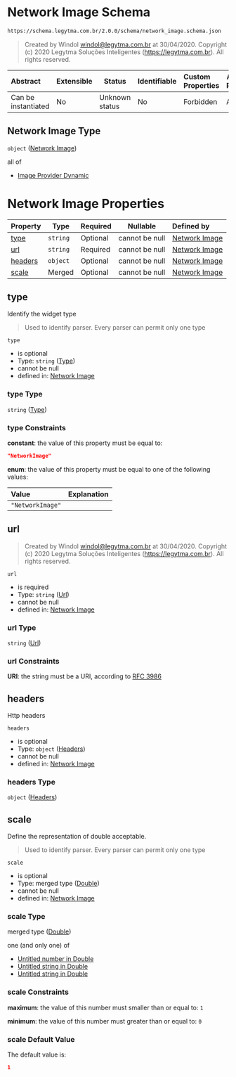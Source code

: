 # Network Image Schema

```txt
https://schema.legytma.com.br/2.0.0/schema/network_image.schema.json
```




> Created by Windol [windol@legytma.com.br](mailto:windol@legytma.com.br) at 30/04/2020.
> Copyright (c) 2020 Legytma Soluções Inteligentes (<https://legytma.com.br>). All rights reserved.
>

| Abstract            | Extensible | Status         | Identifiable | Custom Properties | Additional Properties | Access Restrictions | Defined In                                                                              |
| :------------------ | ---------- | -------------- | ------------ | :---------------- | --------------------- | ------------------- | --------------------------------------------------------------------------------------- |
| Can be instantiated | No         | Unknown status | No           | Forbidden         | Allowed               | none                | [network_image.schema.json](../schema/network_image.schema.json) |

## Network Image Type

`object` ([Network Image](network_image.md))

all of

-   [Image Provider Dynamic](decoration_image-properties-image-provider-dynamic.md)

# Network Image Properties

| Property            | Type     | Required | Nullable       | Defined by                                                                                                                                           |
| :------------------ | -------- | -------- | -------------- | :--------------------------------------------------------------------------------------------------------------------------------------------------- |
| [type](#type)       | `string` | Optional | cannot be null | [Network Image](widget-definitions-type.md)             |
| [url](#url)         | `string` | Required | cannot be null | [Network Image](list_view_params-properties-url.md)                |
| [headers](#headers) | `object` | Optional | cannot be null | [Network Image](network_image-properties-headers.md) |
| [scale](#scale)     | Merged   | Optional | cannot be null | [Network Image](app_bar_theme-properties-double.md)           |

## type

Identify the widget type


> Used to identify parser. Every parser can permit only one type
>

`type`

-   is optional
-   Type: `string` ([Type](widget-definitions-type.md))
-   cannot be null
-   defined in: [Network Image](widget-definitions-type.md)

### type Type

`string` ([Type](widget-definitions-type.md))

### type Constraints

**constant**: the value of this property must be equal to:

```json
"NetworkImage"
```

**enum**: the value of this property must be equal to one of the following values:

| Value            | Explanation |
| :--------------- | ----------- |
| `"NetworkImage"` |             |

## url




> Created by Windol [windol@legytma.com.br](mailto:windol@legytma.com.br) at 30/04/2020.
> Copyright (c) 2020 Legytma Soluções Inteligentes (<https://legytma.com.br>). All rights reserved.
>

`url`

-   is required
-   Type: `string` ([Url](list_view_params-properties-url.md))
-   cannot be null
-   defined in: [Network Image](list_view_params-properties-url.md)

### url Type

`string` ([Url](list_view_params-properties-url.md))

### url Constraints

**URI**: the string must be a URI, according to [RFC 3986](https://tools.ietf.org/html/rfc4291)

## headers

Http headers


`headers`

-   is optional
-   Type: `object` ([Headers](network_image-properties-headers.md))
-   cannot be null
-   defined in: [Network Image](network_image-properties-headers.md)

### headers Type

`object` ([Headers](network_image-properties-headers.md))

## scale

Define the representation of double acceptable.


> Used to identify parser. Every parser can permit only one type
>

`scale`

-   is optional
-   Type: merged type ([Double](app_bar_theme-properties-double.md))
-   cannot be null
-   defined in: [Network Image](app_bar_theme-properties-double.md)

### scale Type

merged type ([Double](app_bar_theme-properties-double.md))

one (and only one) of

-   [Untitled number in Double](double-definitions-doublenumber.md)
-   [Untitled string in Double](double-definitions-doublestring.md)
-   [Untitled string in Double](double-definitions-doubleenum.md)

### scale Constraints

**maximum**: the value of this number must smaller than or equal to: `1`

**minimum**: the value of this number must greater than or equal to: `0`

### scale Default Value

The default value is:

```json
1
```
